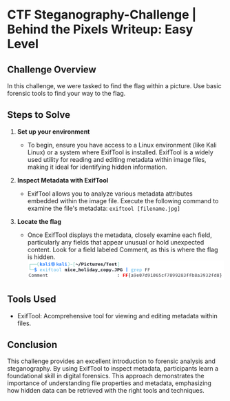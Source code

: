 # CTF Steganography-Challenge | Behind the Pixels Writeup: Easy Level
## Challenge Overview
In this challenge, we were tasked to find the flag within a picture. Use basic forensic tools to find your way to the flag.
## Steps to Solve
1. **Set up your environment**
    - To begin, ensure you have access to a Linux environment (like Kali Linux) or a system where ExifTool is installed. ExifTool is a widely used utility for reading and editing metadata within image files, making it ideal for identifying hidden information.

2. **Inspect Metadata with ExifTool**
    - ExifTool allows you to analyze various metadata attributes embedded within the image file. Execute the following command to examine the file's metadata:
     `exiftool [filename.jpg]`

3. **Locate the flag**
    - Once ExifTool displays the metadata, closely examine each field, particularly any fields that appear unusual or hold unexpected content. Look for a field labeled Comment, as this is where the flag is hidden.
    ![alt text](image.png)

## Tools Used
- ExifTool: Acomprehensive tool for viewing and editing metadata within files.

## Conclusion
This challenge provides an excellent introduction to forensic analysis and steganography. By using ExifTool to inspect metadata, participants learn a foundational skill in digital forensics. 
This approach demonstrates the importance of understanding file properties and metadata, emphasizing how hidden data can be retrieved with the right tools and techniques.